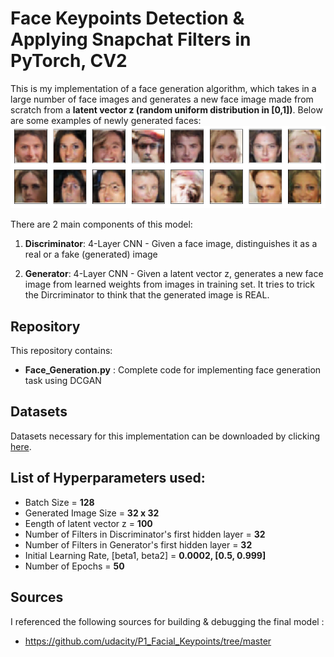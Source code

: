 # Face Keypoints Detection & Applying Snapchat Filters in PyTorch, CV2

This is my implementation of a face generation algorithm, which takes in a large number of face images and generates a new face image made from scratch
from a **latent vector z (random uniform distribution in [0,1])**. Below are some examples of newly generated faces:
<img src="results.png">


There are 2 main components of this model:

1. **Discriminator**: 4-Layer CNN - Given a face image, distinguishes it as a real or a fake (generated) image

2. **Generator**: 4-Layer CNN - Given a latent vector z, generates a new face image from learned weights from images in training set. It tries to trick the 
Dircriminator to think that the generated image is REAL. 

## Repository 

This repository contains:
* **Face_Generation.py** : Complete code for implementing face generation task using DCGAN
					  
## Datasets

Datasets necessary for this implementation can be downloaded by clicking [here](https://s3.amazonaws.com/video.udacity-data.com/topher/2018/November/5be7eb6f_processed-celeba-small/processed-celeba-small.zip).

## List of Hyperparameters used:

* Batch Size = **128**
* Generated Image Size = **32 x 32**  
* Eength of latent vector z = **100**  
* Number of Filters in Discriminator's first hidden layer = **32**
* Number of Filters in Generator's first hidden layer = **32**
* Initial Learning Rate, [beta1, beta2] = **0.0002, [0.5, 0.999]**
* Number of Epochs = **50**

## Sources

I referenced the following sources for building & debugging the final model :

* https://github.com/udacity/P1_Facial_Keypoints/tree/master
